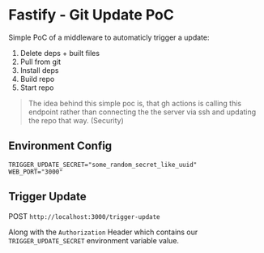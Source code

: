 # Fastify - Git Update PoC

Simple PoC of a middleware to automaticly trigger a update:

1. Delete deps + built files
2. Pull from git
3. Install deps
4. Build repo
5. Start repo

> The idea behind this simple poc is, that gh actions is calling this endpoint rather than connecting the the server via ssh and updating the repo that way. (Security)

## Environment Config

```env
TRIGGER_UPDATE_SECRET="some_random_secret_like_uuid"
WEB_PORT="3000"
```

## Trigger Update

POST `http://localhost:3000/trigger-update`

Along with the `Authorization` Header which contains our `TRIGGER_UPDATE_SECRET` environment variable value.
